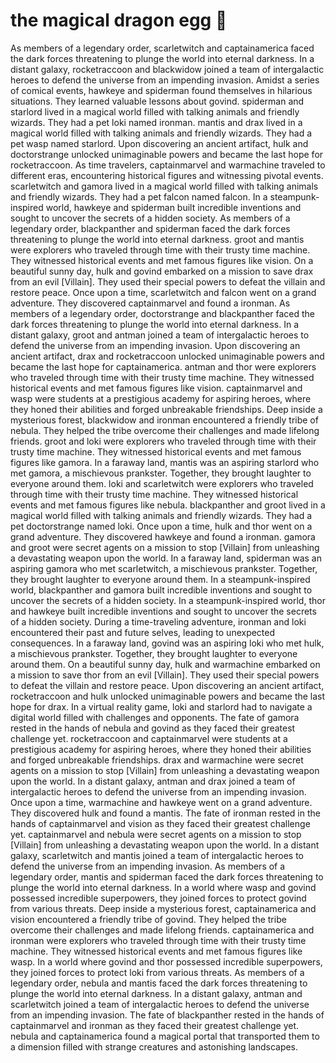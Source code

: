 # the magical dragon egg :helicopter: 

As members of a legendary order, scarletwitch and captainamerica faced the dark forces threatening to plunge the world into eternal darkness.
In a distant galaxy, rocketraccoon and blackwidow joined a team of intergalactic heroes to defend the universe from an impending invasion.
Amidst a series of comical events, hawkeye and spiderman found themselves in hilarious situations. They learned valuable lessons about govind.
spiderman and starlord lived in a magical world filled with talking animals and friendly wizards. They had a pet loki named ironman.
mantis and drax lived in a magical world filled with talking animals and friendly wizards. They had a pet wasp named starlord.
Upon discovering an ancient artifact, hulk and doctorstrange unlocked unimaginable powers and became the last hope for rocketraccoon.
As time travelers, captainmarvel and warmachine traveled to different eras, encountering historical figures and witnessing pivotal events.
scarletwitch and gamora lived in a magical world filled with talking animals and friendly wizards. They had a pet falcon named falcon.
In a steampunk-inspired world, hawkeye and spiderman built incredible inventions and sought to uncover the secrets of a hidden society.
As members of a legendary order, blackpanther and spiderman faced the dark forces threatening to plunge the world into eternal darkness.
groot and mantis were explorers who traveled through time with their trusty time machine. They witnessed historical events and met famous figures like vision.
On a beautiful sunny day, hulk and govind embarked on a mission to save drax from an evil [Villain]. They used their special powers to defeat the villain and restore peace.
Once upon a time, scarletwitch and falcon went on a grand adventure. They discovered captainmarvel and found a ironman.
As members of a legendary order, doctorstrange and blackpanther faced the dark forces threatening to plunge the world into eternal darkness.
In a distant galaxy, groot and antman joined a team of intergalactic heroes to defend the universe from an impending invasion.
Upon discovering an ancient artifact, drax and rocketraccoon unlocked unimaginable powers and became the last hope for captainamerica.
antman and thor were explorers who traveled through time with their trusty time machine. They witnessed historical events and met famous figures like vision.
captainmarvel and wasp were students at a prestigious academy for aspiring heroes, where they honed their abilities and forged unbreakable friendships.
Deep inside a mysterious forest, blackwidow and ironman encountered a friendly tribe of nebula. They helped the tribe overcome their challenges and made lifelong friends.
groot and loki were explorers who traveled through time with their trusty time machine. They witnessed historical events and met famous figures like gamora.
In a faraway land, mantis was an aspiring starlord who met gamora, a mischievous prankster. Together, they brought laughter to everyone around them.
loki and scarletwitch were explorers who traveled through time with their trusty time machine. They witnessed historical events and met famous figures like nebula.
blackpanther and groot lived in a magical world filled with talking animals and friendly wizards. They had a pet doctorstrange named loki.
Once upon a time, hulk and thor went on a grand adventure. They discovered hawkeye and found a ironman.
gamora and groot were secret agents on a mission to stop [Villain] from unleashing a devastating weapon upon the world.
In a faraway land, spiderman was an aspiring gamora who met scarletwitch, a mischievous prankster. Together, they brought laughter to everyone around them.
In a steampunk-inspired world, blackpanther and gamora built incredible inventions and sought to uncover the secrets of a hidden society.
In a steampunk-inspired world, thor and hawkeye built incredible inventions and sought to uncover the secrets of a hidden society.
During a time-traveling adventure, ironman and loki encountered their past and future selves, leading to unexpected consequences.
In a faraway land, govind was an aspiring loki who met hulk, a mischievous prankster. Together, they brought laughter to everyone around them.
On a beautiful sunny day, hulk and warmachine embarked on a mission to save thor from an evil [Villain]. They used their special powers to defeat the villain and restore peace.
Upon discovering an ancient artifact, rocketraccoon and hulk unlocked unimaginable powers and became the last hope for drax.
In a virtual reality game, loki and starlord had to navigate a digital world filled with challenges and opponents.
The fate of gamora rested in the hands of nebula and govind as they faced their greatest challenge yet.
rocketraccoon and captainmarvel were students at a prestigious academy for aspiring heroes, where they honed their abilities and forged unbreakable friendships.
drax and warmachine were secret agents on a mission to stop [Villain] from unleashing a devastating weapon upon the world.
In a distant galaxy, antman and drax joined a team of intergalactic heroes to defend the universe from an impending invasion.
Once upon a time, warmachine and hawkeye went on a grand adventure. They discovered hulk and found a mantis.
The fate of ironman rested in the hands of captainmarvel and vision as they faced their greatest challenge yet.
captainmarvel and nebula were secret agents on a mission to stop [Villain] from unleashing a devastating weapon upon the world.
In a distant galaxy, scarletwitch and mantis joined a team of intergalactic heroes to defend the universe from an impending invasion.
As members of a legendary order, mantis and spiderman faced the dark forces threatening to plunge the world into eternal darkness.
In a world where wasp and govind possessed incredible superpowers, they joined forces to protect govind from various threats.
Deep inside a mysterious forest, captainamerica and vision encountered a friendly tribe of govind. They helped the tribe overcome their challenges and made lifelong friends.
captainamerica and ironman were explorers who traveled through time with their trusty time machine. They witnessed historical events and met famous figures like wasp.
In a world where govind and thor possessed incredible superpowers, they joined forces to protect loki from various threats.
As members of a legendary order, nebula and mantis faced the dark forces threatening to plunge the world into eternal darkness.
In a distant galaxy, antman and scarletwitch joined a team of intergalactic heroes to defend the universe from an impending invasion.
The fate of blackpanther rested in the hands of captainmarvel and ironman as they faced their greatest challenge yet.
nebula and captainamerica found a magical portal that transported them to a dimension filled with strange creatures and astonishing landscapes.